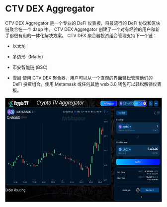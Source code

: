 # CTV DEX Aggregator

CTV DEX Aggregator 是一个专业的 DeFi 仪表板，将最流行的 DeFi 协议和区块链聚合在一个 dapp 中。 CTV DEX Aggregator 创建了一个对有经验的用户和新手都很有用的一体化解决方案。
CTV DEX 聚合器投资组合管理支持下一个链：
- 以太坊

- 多边形（Matic）

- 币安智能链 (BSC)

- 雪崩
  使用 CTV DEX 聚合器，用户可以从一个直观的界面轻松管理他们的 DeFi 投资组合。使用 Metamask 或任何其他 web 3.0 钱包可以轻松解锁仪表板。

  

![ctvdexaggregator-dapp-exchanges-matic-image1_6ad220ef1b9ea83b568416a641ebb9e9](ctvdexaggregator-dapp-exchanges-matic-image1_6ad220ef1b9ea83b568416a641ebb9e9.png)

